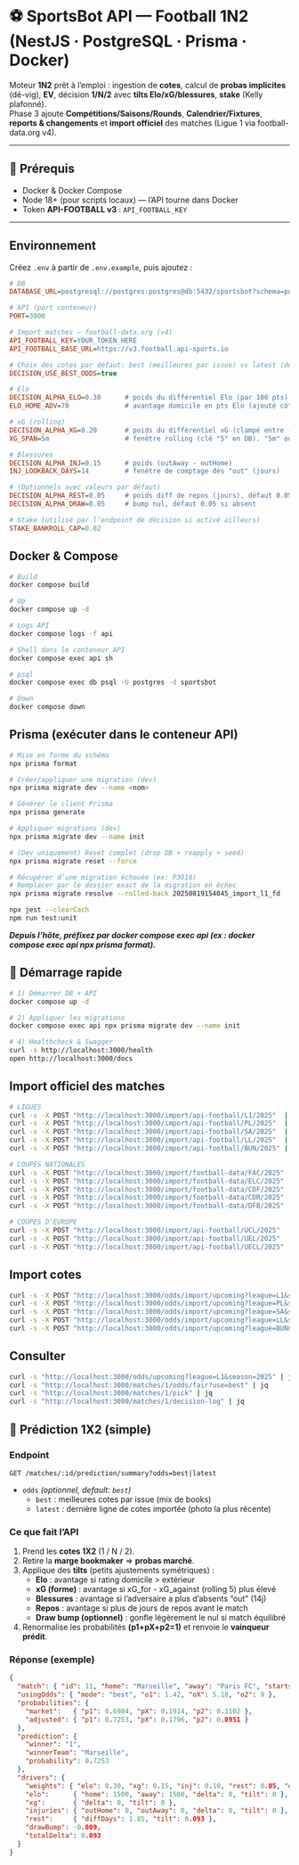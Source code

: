 # ⚽️ SportsBot API — Football 1N2 (NestJS · PostgreSQL · Prisma · Docker)

Moteur **1N2** prêt à l’emploi : ingestion de **cotes**, calcul de **probas implicites** (dé-vig), **EV**, décision **1/N/2** avec **tilts Elo/xG/blessures**, **stake** (Kelly plafonné).  
Phase 3 ajoute **Compétitions/Saisons/Rounds**, **Calendrier/Fixtures**, **reports & changements** et **import officiel** des matches (Ligue 1 via football-data.org v4).

---

## 🧱 Prérequis

- Docker & Docker Compose
- Node 18+ (pour scripts locaux) — l’API tourne dans Docker
- Token **API-FOOTBALL v3**  : `API_FOOTBALL_KEY`

---

## Environnement

Créez `.env` à partir de `.env.example`, puis ajoutez :
```ini
# DB
DATABASE_URL=postgresql://postgres:postgres@db:5432/sportsbot?schema=public

# API (port conteneur)
PORT=3000

# Import matches — football-data.org (v4)
API_FOOTBALL_KEY=YOUR_TOKEN_HERE
API_FOOTBALL_BASE_URL=https://v3.football.api-sports.io

# Choix des cotes par défaut: best (meilleures par issue) vs latest (dernière photo)
DECISION_USE_BEST_ODDS=true

# Elo
DECISION_ALPHA_ELO=0.30      # poids du différentiel Elo (par 100 pts)
ELO_HOME_ADV=70              # avantage domicile en pts Elo (ajouté côté home)

# xG (rolling)
DECISION_ALPHA_XG=0.20       # poids du différentiel xG (clampé entre -2 et +2)
XG_SPAN=5m                   # fenêtre rolling (clé "5" en DB). "5m" ou "5" fonctionnent

# Blessures
DECISION_ALPHA_INJ=0.15      # poids (outAway - outHome)
INJ_LOOKBACK_DAYS=14         # fenêtre de comptage des "out" (jours)

# (Optionnels avec valeurs par défaut)
DECISION_ALPHA_REST=0.05     # poids diff de repos (jours), défaut 0.05 si absent
DECISION_ALPHA_DRAW=0.05     # bump nul, défaut 0.05 si absent

# Stake (utilisé par l’endpoint de décision si activé ailleurs)
STAKE_BANKROLL_CAP=0.02

```


## Docker & Compose

```bash
# Build
docker compose build

# Up
docker compose up -d

# Logs API
docker compose logs -f api

# Shell dans le conteneur API
docker compose exec api sh

# psql
docker compose exec db psql -U postgres -d sportsbot

# Down
docker compose down

``` 

## Prisma (exécuter dans le conteneur API)

```bash
# Mise en forme du schéma
npx prisma format

# Créer/appliquer une migration (dev)
npx prisma migrate dev --name <nom>

# Générer le client Prisma
npx prisma generate

# Appliquer migrations (dev)
npx prisma migrate dev --name init

# (Dev uniquement) Reset complet (drop DB + reapply + seed)
npx prisma migrate reset --force

# Récupérer d’une migration échouée (ex: P3018)
# Remplacer par le dossier exact de la migration en échec
npx prisma migrate resolve --rolled-back 20250819154045_import_l1_fd

npx jest --clearCach
npm run test:unit

``` 

***Depuis l’hôte, préfixez par docker compose exec api (ex : docker compose exec api npx prisma format).***

## 🚀 Démarrage rapide

```bash 
# 1) Démarrer DB + API
docker compose up -d

# 2) Appliquer les migrations
docker compose exec api npx prisma migrate dev --name init

# 4) Healthcheck & Swagger
curl -s http://localhost:3000/health
open http://localhost:3000/docs

```
## Import officiel des matches

```bash
# LIGUES
curl -s -X POST "http://localhost:3000/import/api-football/L1/2025"  | jq  # Ligue 1
curl -s -X POST "http://localhost:3000/import/api-football/PL/2025"  | jq  # Premier League
curl -s -X POST "http://localhost:3000/import/api-football/SA/2025"  | jq  # Serie A
curl -s -X POST "http://localhost:3000/import/api-football/LL/2025"  | jq  # LaLiga
curl -s -X POST "http://localhost:3000/import/api-football/BUN/2025" | jq  # Bundesliga

# COUPES NATIONALES
curl -s -X POST "http://localhost:3000/import/football-data/FAC/2025" | jq  # FA Cup
curl -s -X POST "http://localhost:3000/import/football-data/ELC/2025" | jq  # EFL Cup
curl -s -X POST "http://localhost:3000/import/football-data/CDF/2025" | jq  # Coupe de France
curl -s -X POST "http://localhost:3000/import/football-data/CDR/2025" | jq  # Copa del Rey
curl -s -X POST "http://localhost:3000/import/football-data/DFB/2025" | jq  # DFB-Pokal

# COUPES D'EUROPE
curl -s -X POST "http://localhost:3000/import/api-football/UCL/2025"  | jq  # Champions League
curl -s -X POST "http://localhost:3000/import/api-football/UEL/2025"  | jq  # Europa League
curl -s -X POST "http://localhost:3000/import/api-football/UECL/2025" | jq  # Europa Conference League
```

## Import cotes

```bash
curl -s -X POST "http://localhost:3000/odds/import/upcoming?league=L1&season=2025&next=40" | jq
curl -s -X POST "http://localhost:3000/odds/import/upcoming?league=PL&season=2025&next=40" | jq
curl -s -X POST "http://localhost:3000/odds/import/upcoming?league=SA&season=2025&next=40" | jq
curl -s -X POST "http://localhost:3000/odds/import/upcoming?league=LL&season=2025&next=40" | jq
curl -s -X POST "http://localhost:3000/odds/import/upcoming?league=BUN&season=2025&next=40" | jq

```


## Consulter 

```bash
curl -s "http://localhost:3000/odds/upcoming?league=L1&season=2025" | jq
curl -s "http://localhost:3000/matches/1/odds/fair?use=best" | jq
curl -s "http://localhost:3000/matches/1/pick" | jq
curl -s "http://localhost:3000/matches/1/decision-log" | jq
```

## 🔮 Prédiction 1X2 (simple)

### Endpoint
`GET /matches/:id/prediction/summary?odds=best|latest`

- `odds` *(optionnel, default: `best`)*  
  - `best` : meilleures cotes par issue (mix de books)
  - `latest` : dernière ligne de cotes importée (photo la plus récente)

### Ce que fait l’API
1. Prend les **cotes 1X2** (1 / N / 2).
2. Retire la **marge bookmaker** ⇒ **probas marché**.
3. Applique des **tilts** (petits ajustements symétriques) :
   - **Elo** : avantage si rating domicile > extérieur  
   - **xG (forme)** : avantage si xG_for - xG_against (rolling 5) plus élevé  
   - **Blessures** : avantage si l’adversaire a plus d’absents “out” (14j)  
   - **Repos** : avantage si plus de jours de repos avant le match  
   - **Draw bump (optionnel)** : gonfle légèrement le nul si match équilibré  
4. Renormalise les probabilités **(p1+pX+p2=1)** et renvoie le **vainqueur prédit**.

### Réponse (exemple)
```json
{
  "match": { "id": 11, "home": "Marseille", "away": "Paris FC", "startsAt": "2025-08-23T15:00:00.000Z" },
  "usingOdds": { "mode": "best", "o1": 1.42, "oX": 5.18, "o2": 9 },
  "probabilities": {
    "market":   { "p1": 0.6984, "pX": 0.1914, "p2": 0.1102 },
    "adjusted": { "p1": 0.7253, "pX": 0.1796, "p2": 0.0951 }
  },
  "prediction": {
    "winner": "1",
    "winnerTeam": "Marseille",
    "probability": 0.7253
  },
  "drivers": {
    "weights": { "elo": 0.30, "xg": 0.15, "inj": 0.10, "rest": 0.05, "draw": 0.05 },
    "elo":      { "home": 1500, "away": 1500, "delta": 0, "tilt": 0 },
    "xg":       { "delta": 0, "tilt": 0 },
    "injuries": { "outHome": 0, "outAway": 0, "delta": 0, "tilt": 0 },
    "rest":     { "diffDays": 1.85, "tilt": 0.093 },
    "drawBump": -0.009,
    "totalDelta": 0.093
  }
}
```